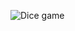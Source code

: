 ![Dice game](https://github.com/shakyaSmrite/dice-game/assets/61518562/6c90419c-92aa-42ad-b83a-c6b154e0ef85)
